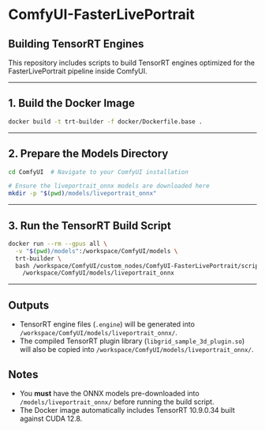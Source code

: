 # ComfyUI-FasterLivePortrait

## Building TensorRT Engines

This repository includes scripts to build TensorRT engines optimized for the FasterLivePortrait pipeline inside ComfyUI.

---

## 1. Build the Docker Image

```bash
docker build -t trt-builder -f docker/Dockerfile.base .
```

---

## 2. Prepare the Models Directory

```bash
cd ComfyUI  # Navigate to your ComfyUI installation

# Ensure the liveportrait_onnx models are downloaded here
mkdir -p "$(pwd)/models/liveportrait_onnx"
```

---

## 3. Run the TensorRT Build Script

```bash
docker run --rm --gpus all \
  -v "$(pwd)/models":/workspace/ComfyUI/models \
  trt-builder \
  bash /workspace/ComfyUI/custom_nodes/ComfyUI-FasterLivePortrait/scripts/build_fasterliveportrait_trt.sh \
    /workspace/ComfyUI/models/liveportrait_onnx
```

---

## Outputs

- TensorRT engine files (`.engine`) will be generated into `/workspace/ComfyUI/models/liveportrait_onnx/`.
- The compiled TensorRT plugin library (`libgrid_sample_3d_plugin.so`) will also be copied into `/workspace/ComfyUI/models/liveportrait_onnx/`.

## Notes
- You **must** have the ONNX models pre-downloaded into `/models/liveportrait_onnx/` before running the build script.
- The Docker image automatically includes TensorRT 10.9.0.34 built against CUDA 12.8.
